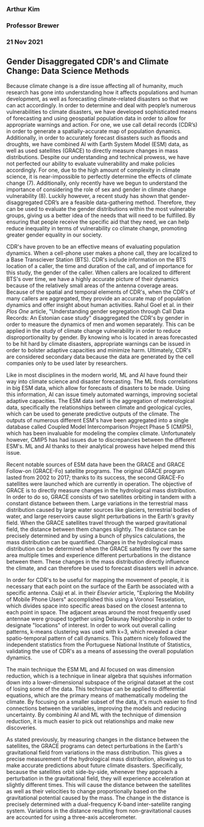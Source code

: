 ### Arthur Kim
### Professor Brewer
### 21 Nov 2021
## Gender Disaggregated CDR's and Climate Change: Data Science Methods

Because climate change is a dire issue affecting all of humanity, much research has gone into understanding how it affects populations and human development, as well as forecasting climate-related disasters so that we can act accordingly. In order to determine and deal with people’s numerous vulnerabilities to climate disasters, we have developed sophisticated means of forecasting and using geospatial population data in order to allow for appropriate warnings and action.  For one, we use call detail records (CDR’s) in order to generate a spatially-accurate map of population dynamics.  Additionally, in order to accurately forecast disasters such as floods and droughts, we have combined AI with Earth System Model (ESM) data, as well as used satellites (GRACE) to directly measure changes in mass distributions.   Despite our understanding and technical prowess, we have not perfected our ability to evaluate vulnerability and make policies accordingly. For one, due to the high amount of complexity in climate science, it is near-impossible to perfectly determine the effects of climate change (7). Additionally, only recently have we begun to understand the importance of considering the role of sex and gender in climate change vulnerability (8).  Luckily however, a recent study has shown that gender-disaggregated CDR’s are a feasible data-gathering method.  Therefore, they can be used to evaluate the gender distributions within the most vulnerable groups, giving us a better idea of the needs that will need to be fulfilled. By ensuring that people receive the specific aid that they need, we can help reduce inequality in terms of vulnerability co climate change, promoting greater gender equality in our society.

CDR's have proven to be an effective means of evaluating population dynamics. When a cell-phone user makes a phone call, they are localized to a Base Transciever Station (BTS). CDR's include information on the BTS location of a caller, the time and duration of the call, and of importance for this study, the gender of the caller. When callers are localized to different BTS's over time, we have a highly accurate picture of their dynamics because of the relatively small areas of the antenna coverage areas. Because of the spatial and temporal elements of CDR's, when the CDR's of many callers are aggregated, they provide an accurate map of population dynamics and offer insight about human activities. Rahul Goel et al. in their *Plos One* article, "Understanding gender segregation through Call Data Records: An Estonian case study" disaggregated the CDR's by gender in order to measure the dynamics of men and women separately. This can be applied in the study of climate change vulnerability in order to reduce disproportionality by gender. By knowing who is located in areas forecasted to be hit hard by climate disasters, appropriate warnings can be issued in order to bolster adaptive capacities and minimize harm. Ultimately, CDR's are considered secondary data because the data are generated by the cell companies only to be used later by researchers.  

Like in most disciplines in the modern world, ML and AI have found their way into climate science and disaster forecasting. The ML finds correlations in big ESM data, which allow for forecasts of disasters to be made. Using this information, AI can issue timely automated warnings, improving societal adaptive capacities. The ESM data iself is the aggregation of meterological data, specifically the relationships between climate and geological cycles, which can be used to generate predictive outputs of the climate. The outputs of numerous different ESM's have been aggregated into a single database called Coupled Model Intercomparison Project Phase 5 (CMIP5), which has been invaluable for modeling the complex climate. Unfortunately however, CMIP5 has had issues due to discrepancies between the different ESM's. ML and AI thanks to their analytical prowess have helped mend this issue.

Recent notable sources of ESM data have been the GRACE and GRACE Follow-on (GRACE-Fo) satellite programs. The original GRACE program lasted from 2002 to 2017; thanks to its success, the second GRACE-Fo satellites were launched which are currently in operation. The objective of GRACE is to directly measure changes in the hydrological mass distribution. In order to do so, GRACE consists of two satellites orbiting in tandem with a constant distance between them. Large variations in the terrestrial mass distribution caused by large water sources like glaciers, terrestrial bodies of water, and large reservoirs cause slight perturbations in the Earth's gravity field. When the GRACE satellites travel through the warped gravitational field, the distance between them changes slightly. The distance can be precisely determined and by using a bunch of physics calculations, the mass distribution can be quantified. Changes in the hydrological mass distribution can be determined when the GRACE satellites fly over the same area multiple times and experience different perturbations in the distance between them. These changes in the mass distribution directly influence the climate, and can therefore be used to forecast disasters well in advance.  

In order for CDR's to be useful for mapping the movement of people, it is necessary that each point on the surface of the Earth be associated with a specific antenna. Csáji et al. in their *Elsevier* article, "Exploring the Mobility of Mobile Phone Users" accomplished this using a Voronoi Tesselation, which divides space into specific areas based on the closest antenna to each point in space. The adjacent areas around the most frequently used antennae were grouped together using Delaunay Neighborship in order to designate "locations" of interest. In order to work out overall calling patterns, k-means clustering was used with k=3, which revealed a clear spatio-temporal pattern of call dynamics. This pattern nicely followed the independent statistics from the Portuguese National Institute of Statistics, validating the use of CDR's as a means of assessing the overall population dynamics.

The main technique the ESM ML and AI focused on was dimension reduction, which is a technique in linear algebra that squishes information down into a lower-dimensional subspace of the original dataset at the cost of losing some of the data. This technique can be applied to differential equations, which are the primary means of mathematically modeling the climate. By focusing on a smaller subset of the data, it's much easier to find connections between the variables, improving the models and reducing uncertainty. By combining AI and ML with the technique of dimension reduction, it is much easier to pick out relationships and make new discoveries. 

As stated previously, by measuring changes in the distance between the satellites, the GRACE programs can detect perturbations in the Earth's gravitational field from variations in the mass distribution. This gives a precise measurement of the hydrological mass distribution, allowing us to make accurate predictions about future climate disasters. Specifically, because the satellites orbit side-by-side, whenever they approach a perturbation in the gravitational field, they will experience acceleration at slightly different times. This will cause the distance between the satellites as well as their velocities to change proportionally based on the gravitational potential caused by the mass. The change in the distance is precisely determined with a dual-frequency K-band inter-satellite ranging system. Variations in the distance resulting from non-gravitational causes are accounted for using a three-axis accelerometer.  
